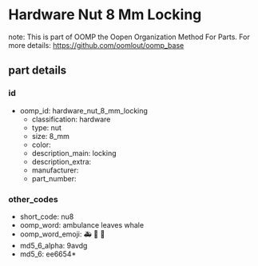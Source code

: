 # Hardware Nut 8 Mm Locking  

note: This is part of OOMP the Oopen Organization Method For Parts. For more details: https://github.com/oomlout/oomp_base

##  part details





### id
* oomp_id: hardware_nut_8_mm_locking
  * classification: hardware
  * type: nut
  * size: 8_mm
  * color: 
  * description_main: locking
  * description_extra: 
  * manufacturer: 
  * part_number: 

### other_codes
* short_code: nu8
* oomp_word: ambulance leaves whale
* oomp_word_emoji: :ambulance: :leaves: :whale:
* md5_6_alpha: 9avdg
* md5_6: ee6654* 